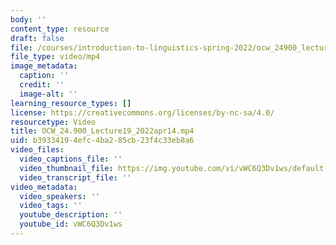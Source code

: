 ```yaml
---
body: ''
content_type: resource
draft: false
file: /courses/introduction-to-linguistics-spring-2022/ocw_24900_lecture19_2022apr14_360p_16_9.mp4
file_type: video/mp4
image_metadata:
  caption: ''
  credit: ''
  image-alt: ''
learning_resource_types: []
license: https://creativecommons.org/licenses/by-nc-sa/4.0/
resourcetype: Video
title: OCW_24.900_Lecture19_2022apr14.mp4
uid: b3933419-4efc-4ba2-85cb-23f4c33eb8a6
video_files:
  video_captions_file: ''
  video_thumbnail_file: https://img.youtube.com/vi/vWC6Q3Dv1ws/default.jpg
  video_transcript_file: ''
video_metadata:
  video_speakers: ''
  video_tags: ''
  youtube_description: ''
  youtube_id: vWC6Q3Dv1ws
---
```

